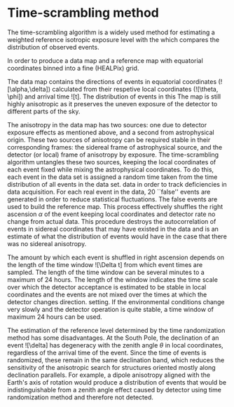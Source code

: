 # Time-scrambling method

The time-scrambling algorithm is a widely used method for estimating a weighted reference isotropic exposure level with the
which compares the distribution of observed events.

In order to produce a data map and a reference map with equatorial coordinates binned into a fine (HEALPix) grid. 

The data map contains the directions of events in equatorial coordinates (![\alpha,\delta])
calculated from their respetive local coordinates (![\theta, \phi]) and arrival time ![t]. The distribution of events in this
The map is still highly anisotropic as it preserves the uneven exposure of the detector to different parts of the sky.

The anisotropy in the data map has two sources: one due to detector exposure effects as mentioned above, and a second from
astrophysical origin. These two sources of anisotropy can be required stable in their corresponding frames: the sidereal frame
of astrophysical source, and the detector (or local) frame of anisotropy by exposure. The time-scrambling algorithm
untangles these two sources, keeping the local coordinates of each event fixed while mixing the astrophysical coordinates.
To do this, each event in the data set is assigned a random time taken from the time distribution of all events in the data set.
data in order to track deficiencies in data acquisition.
For each real event in the data, 20 ``false'' events are generated in order to reduce statistical fluctuations. 
The false events are used to build the reference map. This process effectively shuffles the right ascension $\alpha$ of the event
keeping local coordinates and detector rate
no change from actual data. This procedure destroys the autocorrelation
of events in sidereal coordinates that may have existed in the data and is an estimate of what the distribution of events would have
in the case that there was no sidereal anisotropy.

The amount by which each event is shuffled in right ascension depends on the length of the time window ![\Delta t]
from which event times are sampled. The length of the time window can be several minutes to a maximum of 24 hours. The length of the window indicates the time scale over which the detector acceptance is estimated to be stable in local coordinates and the events are not mixed over the times at which the detector changes direction.
setting. If the environmental conditions change very slowly and the detector operation is quite stable,
a time window of maximum 24 hours can be used.

The estimation of the reference level determined by the time randomization method has some disadvantages. At the South Pole, the declination of
an event ![\delta] has degeneracy with the zenith angle $\theta$ in local coordinates, regardless of the arrival time of the event. Since the time of events is
randomized, these remain in the same declination band, which reduces the sensitivity of the anisotropic search for structures oriented mostly along declination parallels.
For example, a dipole anisotropy aligned with the Earth's axis of rotation would produce a distribution of events that would be
indistinguishable from a zenith angle effect caused by detector using time randomization method and therefore not detected.
